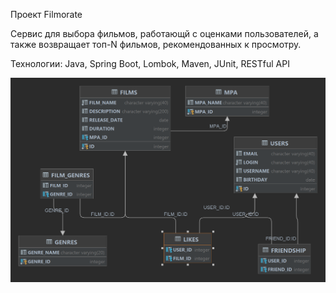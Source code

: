 Проект Filmorate

Сервис для выбора фильмов, работающй с оценками пользователей, а также возвращает топ-N фильмов, рекомендованных к просмотру. 

Технологии: Java, Spring Boot, Lombok, Maven, JUnit, RESTful API
 
![img.png](img.png)
